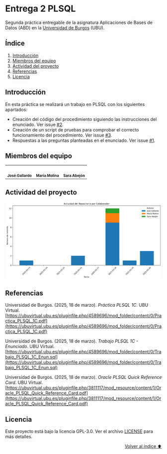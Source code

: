 # Entrega 2 PLSQL
Segunda práctica entregable de la asignatura Aplicaciones de Bases de Datos (ABD) en la [Universidad de Burgos](https://www.ubu.es/) (UBU).
## Índice
1. [Introducción](#introducción)
2. [Miembros del equipo](#miembros-del-equipo)
3. [Actividad del proyecto](#actividad-del-proyecto)
4. [Referencias](#referencias)
5. [Licencia](#licencia)

## Introducción
En esta práctica se realizará un trabajo en PLSQL con los siguientes apartados:
- Creación del código del procedimiento siguiendo las instrucciones del enunciado. Ver issue [#2](https://github.com/ABD-2024-2025/G-A-M-Entrega-2-PLSQL/issues/2).
- Creación de un script de pruebas para comprobar el correcto funcionamiento del procedimiento. Ver issue [#3](https://github.com/ABD-2024-2025/G-A-M-Entrega-2-PLSQL/issues/3).
- Respuestas a las preguntas planteadas en el enunciado. Ver issue [#1](https://github.com/ABD-2024-2025/G-A-M-Entrega-2-PLSQL/issues/1).

## Miembros del equipo
<table>
    <tr>
        <td align="center"><a href="https://joseleelportfolio.vercel.app/"><img src="https://github.com/Joseleelsuper.png" width="100px;" alt=""/><br /><sub><b>José Gallardo</b></sub></a></td>
        <td align="center"><a href="https://github.com/OnlyyDust"><img src="https://github.com/OnlyyDust.png" width="100px;" alt=""/><br /><sub><b>María Molina</b></sub></a></td>
        <td align="center"><a href="https://github.com/saraabejon"><img src="https://github.com/saraabejon.png" width="100px;" alt=""/><br /><sub><b>Sara Abejón</b></sub></a></td>
    </tr>
</table>

## Actividad del proyecto
<div align="center">
  <img src="assets/activity_graph.png" alt="Actividad del proyecto">
</div>

## Referencias  
Universidad de Burgos. (2025, 18 de marzo). *Práctica PLSQL 1C*. UBU Virtual.
[https://ubuvirtual.ubu.es/pluginfile.php/4589696/mod_folder/content/0/Practica_PLSQL_1C.pdf](https://ubuvirtual.ubu.es/pluginfile.php/4589696/mod_folder/content/0/Practica_PLSQL_1C.pdf)  

Universidad de Burgos. (2025, 18 de marzo). *Trabajo PLSQL 1C - Enunciado*. UBU Virtual.
[https://ubuvirtual.ubu.es/pluginfile.php/4589696/mod_folder/content/0/Trabajo_PLSQL_1C_Enun.sql](https://ubuvirtual.ubu.es/pluginfile.php/4589696/mod_folder/content/0/Trabajo_PLSQL_1C_Enun.sql)  

Universidad de Burgos. (2025, 18 de marzo). *Oracle PLSQL Quick Reference Card*. UBU Virtual.
[https://ubuvirtual.ubu.es/pluginfile.php/3811117/mod_resource/content/1/Oracle_PLSQL_Quick_Reference_Card.pdf](https://ubuvirtual.ubu.es/pluginfile.php/3811117/mod_resource/content/1/Oracle_PLSQL_Quick_Reference_Card.pdf)   

## Licencia
Este proyecto está bajo la licencia GPL-3.0. Ver el archivo [LICENSE](LICENSE) para más detalles.

<div align="right">
    <a href="#índice">Volver al índice ⬆️</a>
</div>
